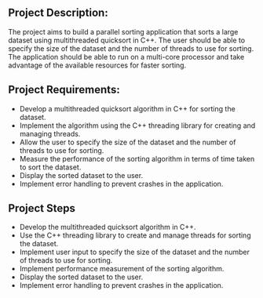## Project Description:

The project aims to build a parallel sorting application that sorts a large dataset using multithreaded quicksort in C++. The user should be able to specify the size of the dataset and the number of threads to use for sorting. The application should be able to run on a multi-core processor and take advantage of the available resources for faster sorting.

## Project Requirements:

+ Develop a multithreaded quicksort algorithm in C++ for sorting the dataset.
+ Implement the algorithm using the C++ threading library for creating and managing threads.
+ Allow the user to specify the size of the dataset and the number of threads to use for sorting.
+ Measure the performance of the sorting algorithm in terms of time taken to sort the dataset.
+ Display the sorted dataset to the user.
+ Implement error handling to prevent crashes in the application.

## Project Steps

+ Develop the multithreaded quicksort algorithm in C++.
+ Use the C++ threading library to create and manage threads for sorting the dataset.
+ Implement user input to specify the size of the dataset and the number of threads to use for sorting.
+ Implement performance measurement of the sorting algorithm.
+ Display the sorted dataset to the user.
+ Implement error handling to prevent crashes in the application.
